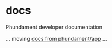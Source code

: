 # docs

Phundament developer documentation

... moving [docs from phundament/app](https://github.com/phundament/app/tree/a49ce342afb8ce30d8d9f0ad27733b7620ede94a/docs) ...
